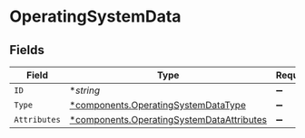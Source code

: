# OperatingSystemData


## Fields

| Field                                                                                                 | Type                                                                                                  | Required                                                                                              | Description                                                                                           |
| ----------------------------------------------------------------------------------------------------- | ----------------------------------------------------------------------------------------------------- | ----------------------------------------------------------------------------------------------------- | ----------------------------------------------------------------------------------------------------- |
| `ID`                                                                                                  | **string*                                                                                             | :heavy_minus_sign:                                                                                    | N/A                                                                                                   |
| `Type`                                                                                                | [*components.OperatingSystemDataType](../../models/components/operatingsystemdatatype.md)             | :heavy_minus_sign:                                                                                    | N/A                                                                                                   |
| `Attributes`                                                                                          | [*components.OperatingSystemDataAttributes](../../models/components/operatingsystemdataattributes.md) | :heavy_minus_sign:                                                                                    | N/A                                                                                                   |